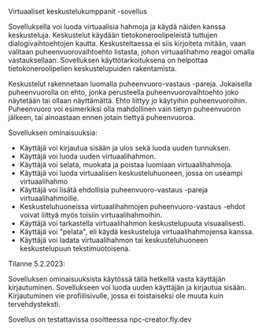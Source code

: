 Virtuaaliset keskustelukumppanit -sovellus


Sovelluksella voi luoda virtuaalisia hahmoja ja käydä näiden kanssa keskusteluja. 
Keskustelut käydään tietokoneroolipeleistä tuttujen dialogivaihtoehtojen kautta.
Keskusteltaessa ei siis kirjoiteta mitään, vaan valitaan puheenvuorovaihtoehto listasta, 
johon virtuaalihahmo reagoi omalla vastauksellaan. Sovelluksen käyttötarkoituksena on
helpottaa tietokoneroolipelien keskustelupuiden rakentamista.

Keskustelut rakennetaan luomalla puheenvuoro-vastaus -pareja. Jokaisella puheenvuorolla on 
ehto, jonka perusteella puheenvuorovaihtoehto joko näytetään tai ollaan näyttämättä. Ehto 
liittyy jo käytyihin puheenvuoroihin. Puheenvuoro voi esimerkiksi olla mahdollinen vain tietyn
puheenvuoron jälkeen, tai ainoastaan ennen jotain tiettyä puheenvuoroa.

Sovelluksen ominaisuuksia:

- Käyttäjä voi kirjautua sisään ja ulos sekä luoda uuden tunnuksen.
- Käyttäjä voi luoda uuden virtuaalihahmon.
- Käyttäjä voi selata, muokata ja poistaa luomiaan virtuaalihahmoja. 
- Käyttäjä voi luoda virtuaalisen keskusteluhuoneen, jossa on useampi virtuaalihahmo
- Käyttäjä voi lisätä ehdollisia puheenvuoro-vastaus -pareja virtuaalihahmoille.
- Keskusteluhuoneissa virtuaalihahmojen puheenvuoro-vastaus -ehdot voivat liittyä myös 
  toisiin virtuaalihahmoihin.
- Käyttäjä voi tarkastella virtuaalihahmon keskustelupuuta visuaalisesti.
- Käyttäjä voi "pelata", eli käydä keskusteluja virtuaalihahmojensa kanssa.
- Käyttäjä voi ladata virtuaalihahmon tai keskusteluhuoneen keskustelupuun tekstimuotoisena. 


Tilanne 5.2.2023:

Sovelluksen ominaisuuksista käytössä tällä hetkellä vasta käyttäjän kirjautuminen. 
Sovellukseen voi luoda uuden käyttäjän ja kirjautua sisään. Kirjautuminen vie profiilisivulle,
jossa ei toistaiseksi ole muuta kuin tervehdysteksti.

Sovellus on testattavissa osoitteessa npc-creator.fly.dev
